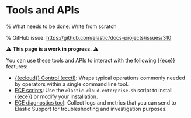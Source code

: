 # Tools and APIs

% What needs to be done: Write from scratch

% GitHub issue: https://github.com/elastic/docs-projects/issues/310

 ⚠️ **This page is a work in progress.** ⚠️

You can use these tools and APIs to interact with the following {{ece}} features: 

* [{{ecloud}} Control (ecctl)](asciidocalypse://docs/ecctl/docs/reference/cloud/ecctl/index.md): Wraps typical operations commonly needed by operators within a single command line tool. 
* [ECE scripts](asciidocalypse://docs/cloud/docs/reference/cloud/cloud-enterprise/scripts.md): Use the `elastic-cloud-enterprise.sh` script to install {{ece}} or modify your installation. 
* [ECE diagnostics tool](/troubleshoot/deployments/cloud-enterprise/run-ece-diagnostics-tool.md): Collect logs and metrics that you can send to Elastic Support for troubleshooting and investigation purposes.

 

 